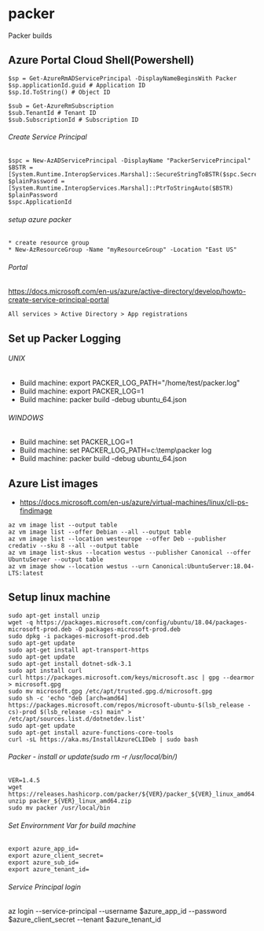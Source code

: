 # packer
Packer builds

## Azure Portal Cloud Shell(Powershell)
```
$sp = Get-AzureRmADServicePrincipal -DisplayNameBeginsWith Packer
$sp.applicationId.guid # Application ID	
$sp.Id.ToString() # Object ID	
```
```
$sub = Get-AzureRmSubscription
$sub.TenantId # Tenant ID	
$sub.SubscriptionId # Subscription ID	
```
###### Create Service Principal
```
$spc = New-AzADServicePrincipal -DisplayName "PackerServicePrincipal"
$BSTR = [System.Runtime.InteropServices.Marshal]::SecureStringToBSTR($spc.Secret)
$plainPassword = [System.Runtime.InteropServices.Marshal]::PtrToStringAuto($BSTR)
$plainPassword
$spc.ApplicationId
```
###### setup azure packer
```
* create resource group
* New-AzResourceGroup -Name "myResourceGroup" -Location "East US"
```



###### Portal
https://docs.microsoft.com/en-us/azure/active-directory/develop/howto-create-service-principal-portal
```
All services > Active Directory > App registrations
```

## Set up Packer Logging
###### UNIX
* Build machine: export PACKER_LOG_PATH="/home/test/packer.log"
* Build machine: export PACKER_LOG=1
* Build machine: packer build -debug ubuntu_64.json

###### WINDOWS
* Build machine: set PACKER_LOG=1
* Build machine: set PACKER_LOG_PATH=c:\temp\packer log
* Build machine: packer build -debug ubuntu_64.json

## Azure List images
* https://docs.microsoft.com/en-us/azure/virtual-machines/linux/cli-ps-findimage
```
az vm image list --output table
az vm image list --offer Debian --all --output table
az vm image list --location westeurope --offer Deb --publisher credativ --sku 8 --all --output table
az vm image list-skus --location westus --publisher Canonical --offer UbuntuServer --output table
az vm image show --location westus --urn Canonical:UbuntuServer:18.04-LTS:latest
```

## Setup linux machine
```
sudo apt-get install unzip
wget -q https://packages.microsoft.com/config/ubuntu/18.04/packages-microsoft-prod.deb -O packages-microsoft-prod.deb
sudo dpkg -i packages-microsoft-prod.deb
sudo apt-get update
sudo apt-get install apt-transport-https
sudo apt-get update
sudo apt-get install dotnet-sdk-3.1
sudo apt install curl
curl https://packages.microsoft.com/keys/microsoft.asc | gpg --dearmor > microsoft.gpg
sudo mv microsoft.gpg /etc/apt/trusted.gpg.d/microsoft.gpg
sudo sh -c 'echo "deb [arch=amd64] https://packages.microsoft.com/repos/microsoft-ubuntu-$(lsb_release -cs)-prod $(lsb_release -cs) main" > /etc/apt/sources.list.d/dotnetdev.list'
sudo apt-get update
sudo apt-get install azure-functions-core-tools
curl -sL https://aka.ms/InstallAzureCLIDeb | sudo bash
```
###### Packer - install or update(sudo rm -r /usr/local/bin/)
```
VER=1.4.5
wget https://releases.hashicorp.com/packer/${VER}/packer_${VER}_linux_amd64.zip
unzip packer_${VER}_linux_amd64.zip
sudo mv packer /usr/local/bin
```
###### Set Envirornment Var for build machine
```
export azure_app_id=
export azure_client_secret=
export azure_sub_id=
export azure_tenant_id=
```
###### Service Principal login
az login --service-principal --username $azure_app_id --password $azure_client_secret --tenant $azure_tenant_id
